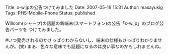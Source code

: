 Title: x-w.jpの公告つけてみました
Date: 2007-05-19 15:31
Author: masayukig
Tags: PHS-Mobile-Phone
Status: published

Willcom(シャープ)の話題の新端末(スマートフォン)の公告「x-w.jp」のブログ公告パーツを
つけてみました。

\#いつ発売されるのかさっぱりわからないし、端末の仕様もさっぱりわかりませんが。(笑)
まぁ、色々な意味でも話題になるのは良い事なのかもしれませんね。
